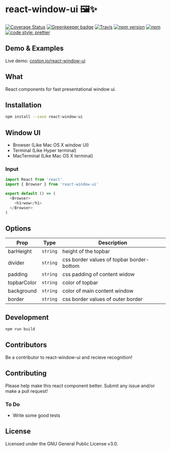 # react-window-ui 🖼✨

[![Coverage Status](https://coveralls.io/repos/github/ua-oira/crimson-tide/badge.svg?branch=master)](https://coveralls.io/github/ua-oira/crimson-tide?branch=master)
[![Greenkeeper badge](https://badges.greenkeeper.io/coston/react-window-ui.svg)](https://greenkeeper.io/)
[![Travis](https://img.shields.io/travis/coston/react-window-ui.svg)](https://travis-ci.org/coston/react-window-ui)
[![npm version](https://badge.fury.io/js/react-window-ui.svg)](https://www.npmjs.com/package/react-window-ui)
[![npm](https://img.shields.io/npm/dm/react-window-ui.svg)](https://www.npmjs.com/package/react-window-ui)
[![code style: prettier](https://img.shields.io/badge/code_style-prettier-ff69b4.svg)](https://prettier.io)


## Demo & Examples

Live demo: [coston.io/react-window-ui](https://coston.io/react-window-ui/)

## What

React components for fast presentational window ui.

## Installation

```bash
npm install --save react-window-ui
```

## Window UI

- Browser (Like Mac OS X window UI)
- Terminal (Like Hyper terminal)
- MacTerminal (Like Mac OS X terminal)

### Input

```js
import React from 'react'
import { Browser } from 'react-window-ui'

export default () => (
  <Browser>
    <h1>wow</h1>
  </Browser>
)
```

## Options

| Prop        | Type     | Description                               |
| ----------- | -------- | ----------------------------------------- |
| barHeight   | `string` | height of the topbar                      |
| divider     | `string` | css border values of topbar border-bottom |
| padding     | `string` | css padding of content widow              |
| topbarColor | `string` | color of topbar                           |
| background  | `string` | color of main content window              |
| border      | `string` | css border values of outer border         |

## Development

```bash
npm run build
```

## Contributors

Be a contributor to react-window-ui and recieve recognition!

## Contributing

Please help make this react component better. Submit any issue and/or make a pull request!

### To Do

* Write some good tests

## License

Licensed under the GNU General Public License v3.0.
